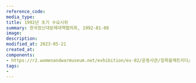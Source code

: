 ```yaml
---
reference_code:
media_type:
title: 1992년 초기 수요시위
summary: 한국정신대문제대책협의회, 1992-01-08
image:
description:
modified_at: 2023-05-21
created_at:
components:
- https://r2.womenandwarmuseum.net/exhibition/ex-02/운동사관/침묵을깨트리다/첫수요집회%20사본.jpg
tags:
-
---
```

